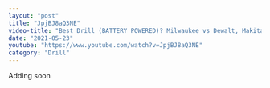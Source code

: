```yaml
---
layout: "post"
title: "JpjBJ8aQ3NE"
video-title: "Best Drill (BATTERY POWERED)? Milwaukee vs Dewalt, Makita, Bosch, Festool, Ryobi, Bauer, Ridgid"
date: "2021-05-23"
youtube: "https://www.youtube.com/watch?v=JpjBJ8aQ3NE"
category: "Drill"
---
```

<div class="space-y-1"><p class="text-gray-400">Adding soon</p></div>